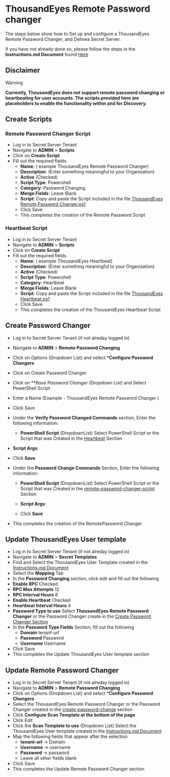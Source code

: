 # ThousandEyes Remote Password changer

The steps below show how to Set up and configure a ThousandEyes Remote Password Changer, and Delinea Secret Server. 

If you have not already done so, please follow the steps in the **Instructions.md Document** found [Here](../Instructions.md)

## Disclaimer
> [!WARNING]
> **Currently, ThousandEyes does not support remote password changing or heartbeating for user accounts. The scripts provided here are placeholders to enable the functionality within and for Discovery.**


## Create Scripts

### Remote Password Changer Script

- Log in to Secret Server Tenant
- Navigate to **ADMIN** > **Scripts**
- Click on **Create Script**
- Fill out the required fields 
    - **Name**: ( example ThousandEyes Remote Password Changer)
    - **Description**: (Enter something meaningful to your Organization)
    - **Active** (Checked)
    - **Script Type**: Powershell
    - **Category**: Password Changing
    - **Merge Fields**: Leave Blank
    - **Script**: Copy and paste the Script included in the file [ThousandEyes Remote Password Changer.ps1](./ThousandEyes%20RPC%20Placeholder.ps1)
    - Click Save
    - This completes the creation of the Remote Password Script

### Heartbeat Script

- Log in to Secret Server Tenant
- Navigate to **ADMIN** > **Scripts**
- Click on **Create Script**
- Fill out the required fields 
    - **Name**: ( example ThousandEyes Heartbeat)
    - **Description**: (Enter something meaningful to your Organization)
    - **Active** (Checked)
    - **Script Type**: Powershell
    - **Category**: Heartbeat
    - **Merge Fields**: Leave Blank
    - **Script**: Copy and paste the Script included in the file [ThousandEyes Heartbeat.ps1](./ThousandEyes%20Heartbeat%20Placeholder.ps1)
    - Click Save
    - This completes the creation of the ThousandEyes Heartbeat Script

## Create Password Changer

- Log in to Secret Server Tenant (if not alreday logged in)
- Navigate to **ADMIN** > **Remote Password Changing**
- Click on Options (Dropdown List) and select ***Configure Password Changers**
- Click on Create Password Changer
- Click on ***Base Password Changer* (Dropdown List) and Select PowerShell Script
- Enter a Name (Example - ThousandEyes Remote Password Changer )
- Click Save
 - Under the **Verify Password Changed Commands** section, Enter the following information:
   - **PowerShell Script**  (DropdownList) Select PowerShell Script or the Script that was Created in the [Heartbeat](#heartbeat-script)	Section  

  - **Script Args**: ``` ```
  - Click	**Save**

- Under the **Password Change Commands** Section, Enter the following information:
  - **PowerShell Script**  (DropdownList) Select PowerShell Script or the Script that was Created in the [remote-password-changer-script](#remote-password-changer-script)	Section  
 
  - **Script Args**: ``` ```
  - Click	**Save**
- This completes the creation of the RemotePassword Changer

## Update ThousandEyes User template

- Log in to Secret Server Tenant (if not alreday logged in)
- Navigate to **ADMIN** > **Secret Templates**
- Find and Select the ThousandEyes User Template created in the [Instructions.md Document](../Instructions.md)
 - Select the **Mapping** Tab 
 - In the **Password Changing** section, click edit and fill out the following
  - **Enable RPC** Checked
  - **RPC Max Attempts** 12
  - **RPC Interval Hours** 8
  - **Enable Heartbeat** Checked
  - **Heartbeat Interval Hours** 4
  - **Password Type to use** Select **ThousandEyes Remote Password Changer** or the Password Changer create in the [Create Password Changer Section](#create-password-changer)
- In the **Password Type Fields** Section, fill out the following
  - **Domain** tenant-url
  - **Password** Password
  - **Username** Username
- Click Save
- This completes the Update ThousandEyes User template section

## Update Remote Password Changer

- Log in to Secret Server Tenant (if not alreday logged in)
- Navigate to **ADMIN** > **Remote Password Changing**
- Click on Options (Dropdown List) and select ***Configure Password Changers**
- Select the ThousandEyes Remote Password Changer or the Password Changer created in the [create-password-change](#create-password-changer) section
- Click **Configure Scan Template at the bottom of the page**
- Click Edit
- Click the **Scan Template to use** (Dropdown List) Select the ThousandEyes User template created in the [Instructions.md Document](../Instructions.md)
- Map the following fields that appear after the selection
  - **tenant-url** -> Domain
  - **Username** -> username
  - **Password** -> password
  - Leave all other fields blank
- Click Save
- This completes the Update Remote Password Changer section